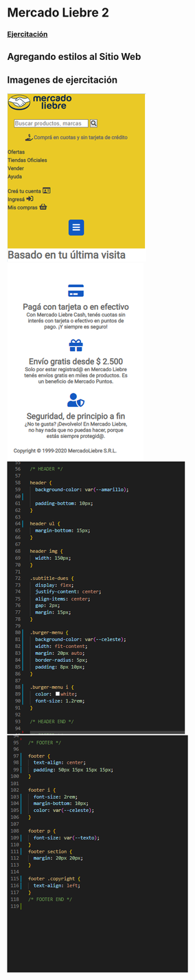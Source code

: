 # Mercado Liebre 2
### [Ejercitación](/git/ejercitacion.pdf)
## Agregando estilos al Sitio Web

## Imagenes de ejercitación

![1](/git/1.png)
![2](/git/2.png)
![3](/git/3.png)
![4](/git/4.png)

